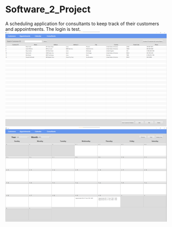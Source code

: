 # Software_2_Project
A scheduling application for consultants to keep track of their customers and appointments. The login is test.
![Screenshot](/images/customers.png)
![Screenshot](/images/calendar.png)